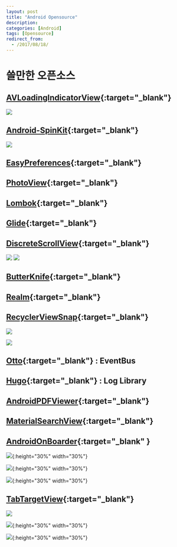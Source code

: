 ```yaml
---
layout: post
title: "Android Opensource"
description: 
categories: [Android]
tags: [Opensource]
redirect_from:
  - /2017/08/18/
---
```


# 쓸만한 오픈소스

## [AVLoadingIndicatorView](https://github.com/81813780/AVLoadingIndicatorView){:target="_blank"}

![](https://ovso.github.io/images/2017-06-26-opensource-01.gif)

## [Android-SpinKit](https://github.com/ybq/Android-SpinKit){:target="_blank"}

![](https://ovso.github.io/images/2017-06-26-opensource-02.gif)

## [EasyPreferences](EasyPreferences){:target="_blank"}

## [PhotoView](https://github.com/chrisbanes/PhotoView){:target="_blank"}

## [Lombok](https://projectlombok.org/){:target="_blank"}

## [Glide](https://github.com/bumptech/glide){:target="_blank"}

## [DiscreteScrollView](https://github.com/yarolegovich/DiscreteScrollView){:target="_blank"}

![](https://github.com/yarolegovich/DiscreteScrollView/raw/master/images/cards_shop.gif) ![](https://github.com/yarolegovich/DiscreteScrollView/raw/master/images/cards_weather.gif)

## [ButterKnife](https://github.com/JakeWharton/butterknife){:target="_blank"}

## [Realm](https://realm.io/kr/docs/java/latest/){:target="_blank"}

## [RecyclerViewSnap](https://github.com/rubensousa/RecyclerViewSnap/){:target="_blank"}

![](https://github.com/rubensousa/RecyclerViewSnap/raw/master/screens/snap_googleplay.gif)

![](https://github.com/rubensousa/RecyclerViewSnap/raw/master/screens/snap_final.gif)



## [Otto](http://square.github.io/otto/){:target="_blank"} : EventBus

## [Hugo](https://github.com/JakeWharton/hugo){:target="_blank"} : Log Library

## [AndroidPDFViewer](https://github.com/barteksc/AndroidPdfViewer){:target="_blank"}

## [MaterialSearchView](https://github.com/MiguelCatalan/MaterialSearchView){:target="_blank"}

## [AndroidOnBoarder](https://github.com/chyrta/AndroidOnboarder){:target="_blank" }

![](https://raw.githubusercontent.com/chyrta/AndroidOnboarder/master/art/demo1.gif){:height="30%" width="30%"}

![](https://raw.githubusercontent.com/chyrta/AndroidOnboarder/master/art/demo2.gif){:height="30%" width="30%"}

![](https://raw.githubusercontent.com/chyrta/AndroidOnboarder/master/art/demo3.gif){:height="30%" width="30%"}

## [TabTargetView](https://github.com/KeepSafe/TapTargetView){:target="_blank"}

![](https://github.com/KeepSafe/TapTargetView/raw/master/.github/video.gif)

![](https://github.com/KeepSafe/TapTargetView/raw/master/.github/screenshot1.png){:height="30%" width="30%"}

![](https://github.com/KeepSafe/TapTargetView/raw/master/.github/screenshot1.png){:height="30%" width="30%"}